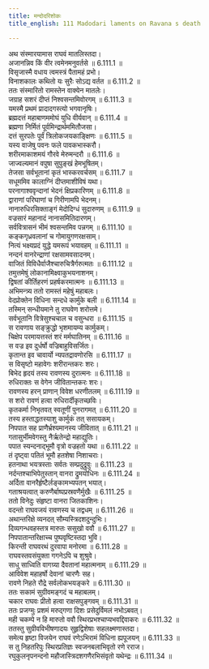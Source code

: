 ```yaml
---
title: मन्दोदरिशोकः
title_english: 111 Madodari laments on Ravana s death

---
```

<div class="audioEmbed"  caption="श्रीराम-हरिसीताराममूर्ति-घनपाठिभ्यां वचनम्" src="https://archive.org/download/Ramayana-recitation-Sriram-harisItArAmamUrti-Ghanapaati-v2/Kanda_6/Kanda_6_YK-111-Mandodari_laments_on_Ravana_s_death_0.mp3"></div>

अथ संस्मारयामास राघवं मातलिस्तदा।  
अजानन्निव किं वीर त्वमेनमनुवर्तसे ॥ 6.111.1 ॥   
विसृजास्मै वधाय त्वमस्त्रं पैतामहं प्रभो।  
विनाशकालः कथितो यः सुरैः सोऽद्य वर्तत ॥ 6.111.2 ॥   
ततः संस्मारितो रामस्तेन वाक्येन मातलेः।  
जग्राह सशरं दीप्तं निश्वसन्तमिवोरगम् ॥ 6.111.3 ॥   
यमस्मै प्रथमं प्रादादगस्त्यो भगवानृषिः।  
ब्रह्मदत्तं महाबाणममोघं युधि वीर्यवान् ॥ 6.111.4 ॥   
ब्रह्मणा निर्मितं पूर्वमिन्द्रार्थममितौजसा।  
दत्तं सुरपतेः पूर्वं त्रिलोकजयकाङ्क्षिणः ॥ 6.111.5 ॥   
यस्य वाजेषु पवनः फले पावकभास्करौ।  
शरीरमाकाशमयं गौरवे मेरुमन्दरौ ॥ 6.111.6 ॥   
जाज्वल्यमानं वपुषा सुपुङ्खं हेमभूषितम्।  
तेजसा सर्वभूतानां कृतं भास्करवर्चसम् ॥ 6.111.7 ॥   
सधूममिव कालाग्निं दीप्तमाशीविषं यथा।  
परनागाश्ववृन्दानां भेदनं क्षिप्रकारिणम् ॥ 6.111.8 ॥   
द्वाराणां परिघाणां च गिरीणामपि भेदनम्।  
नानारुधिरसिक्ताङ्गं मेदोदिग्धं सुदारुणम् ॥ 6.111.9 ॥   
वज्रसारं महानादं नानासमितिदारणम्।  
सर्ववित्रासनं भीमं श्वसन्तमिव पन्नगम् ॥ 6.111.10 ॥   
कङ्कगृध्रवलानां च गोमायुगणरक्षसाम्।  
नित्यं भक्ष्यप्रदं युद्धे यमरूपं भयावहम् ॥ 6.111.11 ॥   
नन्दनं वानरेन्द्राणां रक्षसामवसादनम्।  
वाजितं विविधैर्वाजैश्चारुचित्रैर्गरुत्मतः ॥ 6.111.12 ॥   
तमुत्तमेषुं लोकानामिक्ष्वाकुभयनाशनम्।  
द्विषतां कीर्तिहरणं प्रहर्षकरमात्मनः ॥ 6.111.13 ॥   
अभिमन्त्र्य ततो रामस्तं महेषुं महाबलः।  
वेदप्रोक्तेन विधिना सन्दधे कार्मुके बली ॥ 6.111.14 ॥   
तस्मिन् सन्धीयमाने तु राघवेण शरोत्तमे।  
सर्वभूतानि वित्रेसुश्चचाल च वसुन्धरा ॥ 6.111.15 ॥   
स रावणाय सङ्क्रुद्धो भृशमायम्य कार्मुकम्।  
चिक्षेप परमायत्तस्तं शरं मर्मघातिनम् ॥ 6.111.16 ॥   
स वज्र इव दुर्धर्षो वज्रिबाहुविसर्जितः।  
कृतान्त इव चावार्यो न्यपतद्रावणोरसि ॥ 6.111.17 ॥   
स विसृष्टो महावेगः शरीरान्तकरः शरः।  
बिभेद हृदयं तस्य रावणस्य दुरात्मनः ॥ 6.111.18 ॥   
रुधिराक्तः स वेगेन जीवितान्तकरः शरः।  
रावणस्य हरन् प्राणान् विवेश धरणीतलम् ॥ 6.111.19 ॥   
स शरो रावणं हत्वा रुधिरार्दीकृतच्छविः।  
कृतकर्मा निभृतवत् स्वतूणीं पुनरागमत् ॥ 6.111.20 ॥   
तस्य हस्ताद्धतस्याशु कार्मुकं तत् ससायकम्।  
निपपात सह प्राणैर्भ्रश्यमानस्य जीवितात् ॥ 6.111.21 ॥   
गतासुर्भीमवेगस्तु नैर्ऋतेन्द्रो महाद्युतिः।  
पपात स्यन्दनाद्भूमौ वृत्रो वज्रहतो यथा ॥ 6.111.22 ॥   
तं दृष्ट्वा पतितं भूमौ हतशेषा निशाचराः।  
हतनाथा भयत्रस्ताः सर्वतः सम्प्रदुद्रुवुः ॥ 6.111.23 ॥   
नर्दन्तश्चाभिपेतुस्तान् वानरा द्रुमयोधिनः ॥ 6.111.24 ॥   
अर्दिता वानरैर्हृष्टैर्लङ्कामभ्यपतन् भयात्।  
गताश्रयत्वात् करुणैर्बाष्पप्रस्रवणैर्मुखैः ॥ 6.111.25 ॥   
ततो विनेदुः संहृष्टा वानरा जितकाशिनः।  
वदन्तो राघवजयं रावणस्य च तद्वधम् ॥ 6.111.26 ॥   
अथान्तरिक्षे व्यनदत् सौम्यस्त्रिदशदुन्दुभिः।  
दिव्यगन्धवहस्तत्र मारुतः ससुखो ववौ ॥ 6.111.27 ॥   
निपपातान्तरिक्षाच्च पुष्पवृष्टिस्तदा भुवि।  
किरन्ती राघवरथं दुरवापा मनोरमा ॥ 6.111.28 ॥   
राघवस्तवसंयुक्ता गगनेऽपि च शुश्रुवे।  
साधु साध्विति वागग्र्या दैवतानां महात्मनाम् ॥ 6.111.29 ॥   
आविवेश महाहर्षो देवानां चारणैः सह।  
रावणे निहते रौद्रे सर्वलोकभयङ्करे ॥ 6.111.30 ॥   
ततः सकामं सुग्रीवमङ्गदं च महाबलम्।  
चकार राघवः प्रीतो हत्वा राक्षसपुङ्गवम् ॥ 6.111.31 ॥   
ततः प्रजग्मुः प्रशमं मरुद्गणा दिशः प्रसेदुर्विमलं नभोऽबवत्।  
मही चकम्पे न हि मारुतो ववौ स्थिरप्रभश्चाप्यभवद्दिवाकरः ॥ 6.111.32 ॥   
ततस्तु सुग्रीवविभीषणादयः सुहृद्विशेषाः सहलक्ष्मणास्तदा।  
समेत्य हृष्टा विजयेन राघवं रणेऽभिरामं विधिना ह्यपूजयन् ॥ 6.111.33 ॥   
स तु निहतरिपुः स्थिरप्रतिज्ञः स्वजनबलाभिवृतो रणे रराज।  
रघुकुलनृपनन्दनो महौजास्त्रिदशगणैरभिसंवृतो यथेन्द्रः ॥ 6.111.34 ॥   